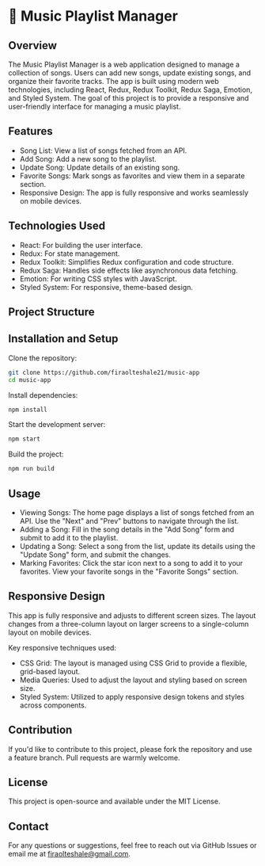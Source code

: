 # 🎵 Music Playlist Manager

## Overview
The Music Playlist Manager is a web application designed to manage a collection of songs. Users can add new songs, update existing songs, and organize their favorite tracks. The app is built using modern web technologies, including React, Redux, Redux Toolkit, Redux Saga, Emotion, and Styled System. The goal of this project is to provide a responsive and user-friendly interface for managing a music playlist.

## Features
- Song List: View a list of songs fetched from an API.
- Add Song: Add a new song to the playlist.
- Update Song: Update details of an existing song.
- Favorite Songs: Mark songs as favorites and view them in a separate section.
- Responsive Design: The app is fully responsive and works seamlessly on mobile devices.

## Technologies Used
- React: For building the user interface.
- Redux: For state management.
- Redux Toolkit: Simplifies Redux configuration and code structure.
- Redux Saga: Handles side effects like asynchronous data fetching.
- Emotion: For writing CSS styles with JavaScript.
- Styled System: For responsive, theme-based design.

## Project Structure

## Installation and Setup
Clone the repository:

```bash
git clone https://github.com/firaolteshale21/music-app
cd music-app
```

Install dependencies:

```bash
npm install
```

Start the development server:

```bash
npm start
```

Build the project:

```bash
npm run build
```

## Usage
- Viewing Songs: The home page displays a list of songs fetched from an API. Use the "Next" and "Prev" buttons to navigate through the list.
- Adding a Song: Fill in the song details in the "Add Song" form and submit to add it to the playlist.
- Updating a Song: Select a song from the list, update its details using the "Update Song" form, and submit the changes.
- Marking Favorites: Click the star icon next to a song to add it to your favorites. View your favorite songs in the "Favorite Songs" section.

## Responsive Design
This app is fully responsive and adjusts to different screen sizes. The layout changes from a three-column layout on larger screens to a single-column layout on mobile devices.

Key responsive techniques used:
- CSS Grid: The layout is managed using CSS Grid to provide a flexible, grid-based layout.
- Media Queries: Used to adjust the layout and styling based on screen size.
- Styled System: Utilized to apply responsive design tokens and styles across components.

## Contribution
If you'd like to contribute to this project, please fork the repository and use a feature branch. Pull requests are warmly welcome.

## License
This project is open-source and available under the MIT License.

## Contact
For any questions or suggestions, feel free to reach out via GitHub Issues or email me at firaolteshale@gmail.com.
